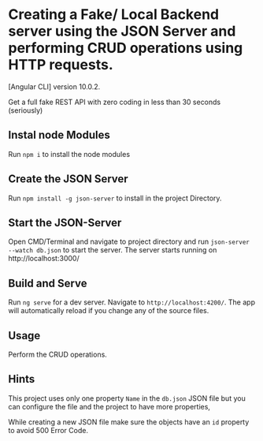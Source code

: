 # Creating a Fake/ Local Backend server using the JSON Server and performing CRUD operations using HTTP requests.

 [Angular CLI] version 10.0.2.

Get a full fake REST API with zero coding in less than 30 seconds (seriously)

## Instal node Modules
Run `npm i` to install the node modules

## Create the JSON Server
Run `npm install -g json-server` to install in the project Directory.

## Start the JSON-Server
Open CMD/Terminal and navigate to project directory and run `json-server --watch db.json` to start the server. 
The server starts running on http://localhost:3000/


## Build and Serve
Run `ng serve` for a dev server. Navigate to `http://localhost:4200/`. The app will automatically reload if you change any of the source files.

## Usage
Perform the CRUD operations.

## Hints

This project uses only one property `Name` in the `db.json` JSON file but you can configure the file and the project to have more properties,

While creating a new JSON file make sure the objects have an `id` property to avoid 500 Error Code.
